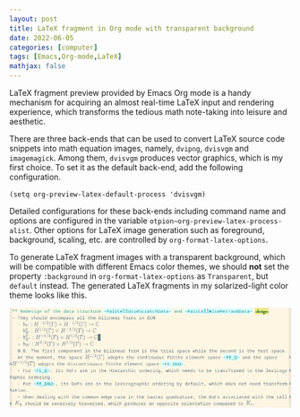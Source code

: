 ```yaml
---
layout: post
title: LaTeX fragment in Org mode with transparent background
date: 2022-06-05
categories: [computer]
tags: [Emacs,Org-mode,LaTeX]
mathjax: false
---
```


LaTeX fragment preview provided by Emacs Org mode is a handy mechanism for acquiring an almost real-time LaTeX input and rendering experience, which transforms the tedious math note-taking into leisure and aesthetic.

There are three back-ends that can be used to convert LaTeX source code snippets into math equation images, namely, `dvipng`, `dvisvgm` and `imagemagick`. Among them, `dvisvgm` produces vector graphics, which is my first choice. To set it as the default back-end, add the following configuration.

```emacs-lisp
(setq org-preview-latex-default-process 'dvisvgm)
```

Detailed configurations for these back-ends including command name and options are configured in the variable `otpion~org-preview-latex-process-alist`. Other options for LaTeX image generation such as foreground, background, scaling, etc. are controlled by `org-format-latex-options`.

To generate LaTeX fragment images with a transparent background, which will be compatible with different Emacs color themes, we should **not** set the property `:background` in `org-format-latex-options` as `Transparent`, but `default` instead. The generated LaTeX fragments in my solarized-light color theme looks like this.

<p align="center"><img src="/figures/2022-05-27_18-00-12-latex-fragment-transparent-background-in-org.png" alt="" /></p>
